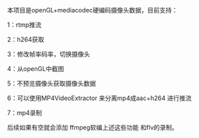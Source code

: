 

本项目是openGL+mediacodec硬编码摄像头数据，目前支持：

1：rtmp推流

2：h264获取

3：修改帧率码率，切换摄像头

4：从openGL中截图

5：不预览摄像头获取摄像头数据

6：可以使用MP4VideoExtractor 来分离mp4成aac+h264 进行推流

7：mp4录制




后续如果有空就会添加 ffmpeg软编上述这些功能 和flv的录制。